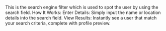 This is the search engine filter which is used to spot the user by using the search field.
How It Works:
Enter Details: Simply input the name or location details into the search field.
View Results: Instantly see a user that match your search criteria, complete with profile preview.
